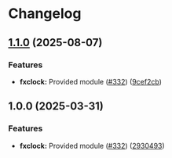 # Changelog

## [1.1.0](https://github.com/christopher862-dev/yokai/compare/fxclock-v1.0.0...fxclock/v1.1.0) (2025-08-07)


### Features

* **fxclock:** Provided module ([#332](https://github.com/christopher862-dev/yokai/issues/332)) ([9cef2cb](https://github.com/christopher862-dev/yokai/commit/9cef2cb51d714624312b63da80aa857259098f0d))

## 1.0.0 (2025-03-31)


### Features

* **fxclock:** Provided module ([#332](https://github.com/ankorstore/yokai/issues/332)) ([2930493](https://github.com/ankorstore/yokai/commit/2930493a2fb268d2f54da054485cfe7a410db3af))
